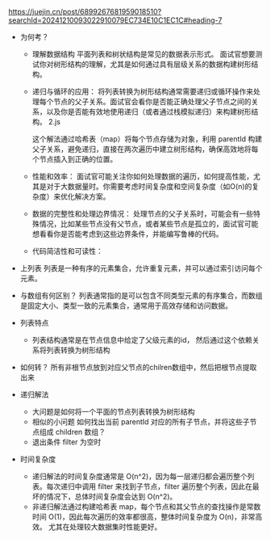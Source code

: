 https://juejin.cn/post/6899267681959018510?searchId=20241210093022910079EC734E10C1EC1C#heading-7

- 为何考？
  - 理解数据结构
    平面列表和树状结构是常见的数据表示形式。
    面试官想要测试你对树形结构的理解，尤其是如何通过具有层级关系的数据构建树形结构。
  - 递归与循环的应用：
    将列表转换为树形结构通常需要递归或循环操作来处理每个节点的父子关系。面试官会看你是否能正确处理父子节点之间的关系，以及你是否能有效地使用递归（或者通过栈模拟递归）来构建树形结构。 2.js

    这个解法通过哈希表（map）将每个节点存储为对象，利用 parentId 构建父子关系，避免递归，直接在两次遍历中建立树形结构，确保高效地将每个节点插入到正确的位置。

  - 性能和效率：
    面试官可能关注你如何处理数据的遍历，如何提高性能，尤其是对于大数据量时。你需要考虑时间复杂度和空间复杂度（如O(n)的复杂度）来优化解决方案。
  - 数据的完整性和处理边界情况：
    处理节点的父子关系时，可能会有一些特殊情况，比如某些节点没有父节点，或者某些节点是孤立的，面试官可能想看看你是否能考虑到这些边界条件，并能编写鲁棒的代码。
  - 代码简洁性和可读性：
    
- 上列表 
  列表是一种有序的元素集合，允许重复元素，并可以通过索引访问每个元素。
- 与数组有何区别？
  列表通常指的是可以包含不同类型元素的有序集合，而数组是固定大小、类型一致的元素集合，通常用于高效存储和访问数据。

- 列表特点
  - 列表结构通常是在节点信息中给定了父级元素的id， 然后通过这个依赖关系将列表转换为树形结构
  
- 如何转？
  所有非根节点放到对应父节点的chilren数组中，然后把根节点提取出来


- 递归解法 
  - 大问题是如何将一个平面的节点列表转换为树形结构
  - 相似的小问题
    如何找出当前 parentId 对应的所有子节点，并将这些子节点组成 children 数组？
  - 退出条件 filter 为空时 

- 时间复杂度
  - 递归解法的时间复杂度通常是 O(n^2)，因为每一层递归都会遍历整个列表。每次递归中调用 filter 来找到子节点，filter 遍历整个列表，因此在最坏的情况下，总体时间复杂度会达到 O(n^2)。
  - 非递归解法通过构建哈希表 map，每个节点和其父节点的查找操作是常数时间 O(1)，因此每次遍历的效率都很高，整体时间复杂度为 O(n)，非常高效。 尤其在处理较大数据集时性能更好。